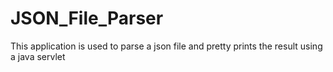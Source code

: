# JSON_File_Parser
This application is used  to parse a json file and pretty prints the result using a java servlet
